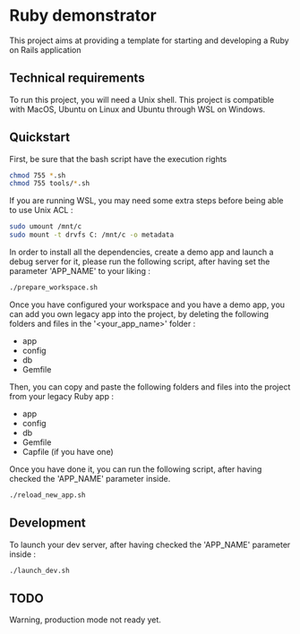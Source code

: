# Ruby demonstrator

This project aims at providing a template for starting and developing a Ruby on Rails application

## Technical requirements

To run this project, you will need a Unix shell. This project is compatible with MacOS, Ubuntu on Linux and Ubuntu through WSL on Windows.

## Quickstart

First, be sure that the bash script have the execution rights

```bash
chmod 755 *.sh
chmod 755 tools/*.sh
```

If you are running WSL, you may need some extra steps before being able to use Unix ACL :

```bash
sudo umount /mnt/c 
sudo mount -t drvfs C: /mnt/c -o metadata 
```

In order to install all the dependencies, create a demo app and launch a debug server for it, please run the following script, after having set the parameter 'APP_NAME' to your liking :

```bash
./prepare_workspace.sh
```

Once you have configured your workspace and you have a demo app, you can add you own legacy app into the project, by deleting the following folders and files in the '<your_app_name>' folder :

- app
- config
- db
- Gemfile

Then, you can copy and paste the following folders and files into the project from your legacy Ruby app :

- app
- config
- db
- Gemfile
- Capfile (if you have one)

Once you have done it, you can run the following script, after having checked the 'APP_NAME' parameter inside.

```bash
./reload_new_app.sh
```

## Development

To launch your dev server, after having checked the 'APP_NAME' parameter inside :

```bash
./launch_dev.sh
```

## TODO

Warning, production mode not ready yet.